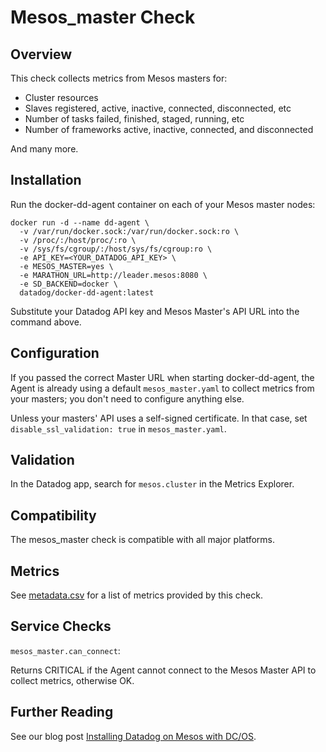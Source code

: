 # Mesos_master Check

## Overview

This check collects metrics from Mesos masters for:

* Cluster resources
* Slaves registered, active, inactive, connected, disconnected, etc
* Number of tasks failed, finished, staged, running, etc
* Number of frameworks active, inactive, connected, and disconnected

And many more.

## Installation

Run the docker-dd-agent container on each of your Mesos master nodes:

```
docker run -d --name dd-agent \
  -v /var/run/docker.sock:/var/run/docker.sock:ro \
  -v /proc/:/host/proc/:ro \
  -v /sys/fs/cgroup/:/host/sys/fs/cgroup:ro \
  -e API_KEY=<YOUR_DATADOG_API_KEY> \
  -e MESOS_MASTER=yes \
  -e MARATHON_URL=http://leader.mesos:8080 \
  -e SD_BACKEND=docker \
  datadog/docker-dd-agent:latest
```

Substitute your Datadog API key and Mesos Master's API URL into the command above.

## Configuration

If you passed the correct Master URL when starting docker-dd-agent, the Agent is already using a default `mesos_master.yaml` to collect metrics from your masters; you don't need to configure anything else.

Unless your masters' API uses a self-signed certificate. In that case, set `disable_ssl_validation: true` in `mesos_master.yaml`.

## Validation

In the Datadog app, search for `mesos.cluster` in the Metrics Explorer.

## Compatibility

The mesos_master check is compatible with all major platforms.

## Metrics

See [metadata.csv](https://github.com/DataDog/integrations-core/blob/master/mesos_master/metadata.csv) for a list of metrics provided by this check.

## Service Checks

`mesos_master.can_connect`:

Returns CRITICAL if the Agent cannot connect to the Mesos Master API to collect metrics, otherwise OK.

## Further Reading

See our blog post [Installing Datadog on Mesos with DC/OS](https://www.datadoghq.com/blog/deploy-datadog-dcos/).
